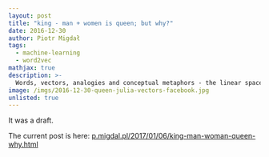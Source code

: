 ```yaml
---
layout: post
title: "king - man + women is queen; but why?"
date: 2016-12-30
author: Piotr Migdał
tags:
  - machine-learning
  - word2vec
mathjax: true
description: >-
  Words, vectors, analogies and conceptual metaphors - the linear space of word2vec and GloVe. Or: how to change gender with a vector.
image: /imgs/2016-12-30-queen-julia-vectors-facebook.jpg
unlisted: true
---
```


It was a draft.

The current post is here: [p.migdal.pl/2017/01/06/king-man-woman-queen-why.html](http://p.migdal.pl/2017/01/06/king-man-woman-queen-why.html)
